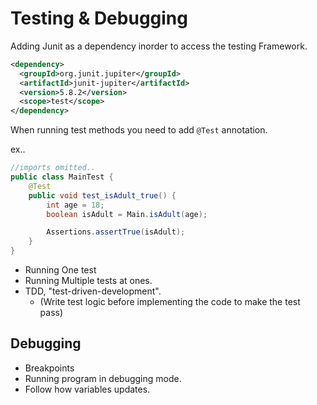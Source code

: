 # Testing & Debugging

Adding Junit as a dependency inorder to access the testing Framework.
```xml
<dependency>
  <groupId>org.junit.jupiter</groupId>
  <artifactId>junit-jupiter</artifactId>
  <version>5.8.2</version>
  <scope>test</scope>
</dependency>
```

When running test methods you need to add `@Test` annotation.

ex..
```java
//imports omitted..
public class MainTest {
    @Test
    public void test_isAdult_true() {
        int age = 18;
        boolean isAdult = Main.isAdult(age);

        Assertions.assertTrue(isAdult);
    }
}
```


- Running One test
- Running Multiple tests at ones.
- TDD, "test-driven-development".
  - (Write test logic before implementing the code to make the test pass)

## Debugging

- Breakpoints
- Running program in debugging mode.
- Follow how variables updates.